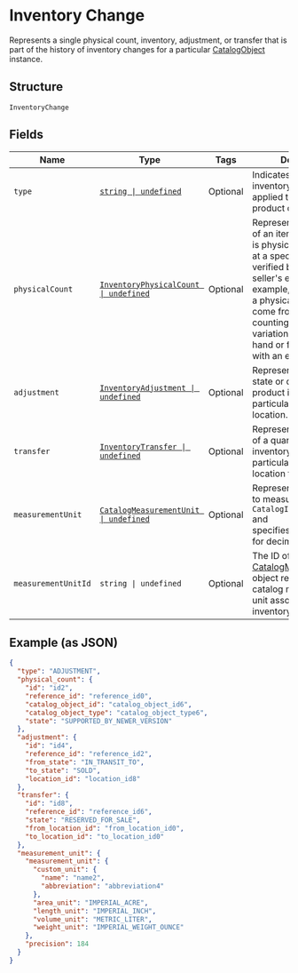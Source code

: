 <!-- Optimized: 2025-10-06 -->
<!-- RPM: 1.6.2.1.1.6.2.1_inventory-change_20251006 -->
<!-- Session: E2E RPM DNA Application -->
<!-- AOM: RND (Reggie & Dro) -->
<!-- COI: TECHNOLOGY -->
<!-- RPM: HIGH -->
<!-- ACTION: BUILD -->


# Inventory Change

Represents a single physical count, inventory, adjustment, or transfer
that is part of the history of inventory changes for a particular
[CatalogObject](../../doc/models/catalog-object.md) instance.

## Structure

`InventoryChange`

## Fields

| Name | Type | Tags | Description |
|  --- | --- | --- | --- |
| `type` | [`string \| undefined`](../../doc/models/inventory-change-type.md) | Optional | Indicates how the inventory change was applied to a tracked product quantity. |
| `physicalCount` | [`InventoryPhysicalCount \| undefined`](../../doc/models/inventory-physical-count.md) | Optional | Represents the quantity of an item variation that is physically present<br>at a specific location, verified by a seller or a seller's employee. For example,<br>a physical count might come from an employee counting the item variations on<br>hand or from syncing with an external system. |
| `adjustment` | [`InventoryAdjustment \| undefined`](../../doc/models/inventory-adjustment.md) | Optional | Represents a change in state or quantity of product inventory at a<br>particular time and location. |
| `transfer` | [`InventoryTransfer \| undefined`](../../doc/models/inventory-transfer.md) | Optional | Represents the transfer of a quantity of product inventory at a<br>particular time from one location to another. |
| `measurementUnit` | [`CatalogMeasurementUnit \| undefined`](../../doc/models/catalog-measurement-unit.md) | Optional | Represents the unit used to measure a `CatalogItemVariation` and<br>specifies the precision for decimal quantities. |
| `measurementUnitId` | `string \| undefined` | Optional | The ID of the [CatalogMeasurementUnit](entity:CatalogMeasurementUnit) object representing the catalog measurement unit associated with the inventory change. |

## Example (as JSON)

```json
{
  "type": "ADJUSTMENT",
  "physical_count": {
    "id": "id2",
    "reference_id": "reference_id0",
    "catalog_object_id": "catalog_object_id6",
    "catalog_object_type": "catalog_object_type6",
    "state": "SUPPORTED_BY_NEWER_VERSION"
  },
  "adjustment": {
    "id": "id4",
    "reference_id": "reference_id2",
    "from_state": "IN_TRANSIT_TO",
    "to_state": "SOLD",
    "location_id": "location_id8"
  },
  "transfer": {
    "id": "id8",
    "reference_id": "reference_id6",
    "state": "RESERVED_FOR_SALE",
    "from_location_id": "from_location_id0",
    "to_location_id": "to_location_id0"
  },
  "measurement_unit": {
    "measurement_unit": {
      "custom_unit": {
        "name": "name2",
        "abbreviation": "abbreviation4"
      },
      "area_unit": "IMPERIAL_ACRE",
      "length_unit": "IMPERIAL_INCH",
      "volume_unit": "METRIC_LITER",
      "weight_unit": "IMPERIAL_WEIGHT_OUNCE"
    },
    "precision": 184
  }
}
```
